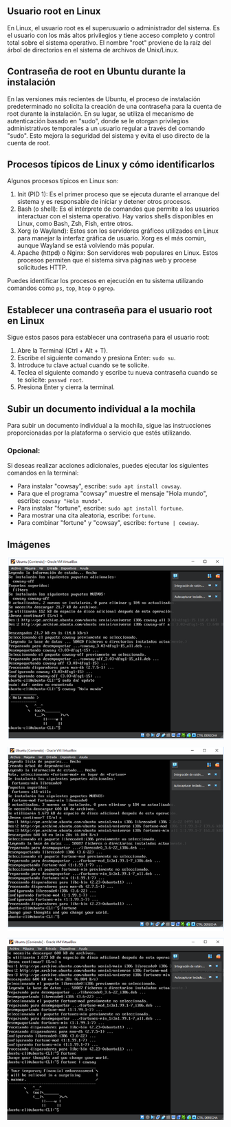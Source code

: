 ## Usuario root en Linux

En Linux, el usuario root es el superusuario o administrador del sistema. Es el usuario con los más altos privilegios y tiene acceso completo y control total sobre el sistema operativo. El nombre "root" proviene de la raíz del árbol de directorios en el sistema de archivos de Unix/Linux.

## Contraseña de root en Ubuntu durante la instalación

En las versiones más recientes de Ubuntu, el proceso de instalación predeterminado no solicita la creación de una contraseña para la cuenta de root durante la instalación. En su lugar, se utiliza el mecanismo de autenticación basado en "sudo", donde se le otorgan privilegios administrativos temporales a un usuario regular a través del comando "sudo". Esto mejora la seguridad del sistema y evita el uso directo de la cuenta de root.

## Procesos típicos de Linux y cómo identificarlos

Algunos procesos típicos en Linux son:

1. Init (PID 1): Es el primer proceso que se ejecuta durante el arranque del sistema y es responsable de iniciar y detener otros procesos.
2. Bash (o shell): Es el intérprete de comandos que permite a los usuarios interactuar con el sistema operativo. Hay varios shells disponibles en Linux, como Bash, Zsh, Fish, entre otros.
3. Xorg (o Wayland): Estos son los servidores gráficos utilizados en Linux para manejar la interfaz gráfica de usuario. Xorg es el más común, aunque Wayland se está volviendo más popular.
4. Apache (httpd) o Nginx: Son servidores web populares en Linux. Estos procesos permiten que el sistema sirva páginas web y procese solicitudes HTTP.

Puedes identificar los procesos en ejecución en tu sistema utilizando comandos como `ps`, `top`, `htop` o `pgrep`.

## Establecer una contraseña para el usuario root en Linux

Sigue estos pasos para establecer una contraseña para el usuario root:

1. Abre la Terminal (Ctrl + Alt + T).
2. Escribe el siguiente comando y presiona Enter: `sudo su`.
3. Introduce tu clave actual cuando se te solicite.
4. Teclea el siguiente comando y escribe tu nueva contraseña cuando se te solicite: `passwd root`.
5. Presiona Enter y cierra la terminal.

## Subir un documento individual a la mochila

Para subir un documento individual a la mochila, sigue las instrucciones proporcionadas por la plataforma o servicio que estés utilizando.

### Opcional:

Si deseas realizar acciones adicionales, puedes ejecutar los siguientes comandos en la terminal:

- Para instalar "cowsay", escribe: `sudo apt install cowsay`.
- Para que el programa "cowsay" muestre el mensaje "Hola mundo", escribe: `cowsay "Hola mundo"`.
- Para instalar "fortune", escribe: `sudo apt install fortune`.
- Para mostrar una cita aleatoria, escribe: `fortune`.
- Para combinar "fortune" y "cowsay", escribe: `fortune | cowsay`.

## Imágenes

![Imagen 1](./img/imagen1.PNG)

![Imagen 2](./img/imagen2.PNG)

![Imagen 2](./img/vaquita.PNG)
